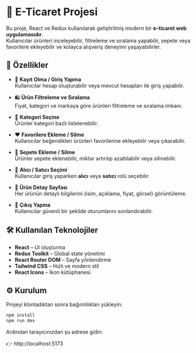 # 🛒 E-Ticaret Projesi

Bu proje, React ve Redux kullanılarak geliştirilmiş modern bir **e-ticaret web uygulamasıdır**.  
Kullanıcılar ürünleri inceleyebilir, filtreleme ve sıralama yapabilir, sepete veya favorilere ekleyebilir ve kolayca alışveriş deneyimi yaşayabilirler.  

## 🚀 Özellikler

- 👤 **Kayıt Olma / Giriş Yapma**  
  Kullanıcılar hesap oluşturabilir veya mevcut hesapları ile giriş yapabilir.

- 🛍️ **Ürün Filtreleme ve Sıralama**  
  Fiyat, kategori ve markaya göre ürünleri filtreleme ve sıralama imkanı.

- 📂 **Kategori Seçme**  
  Ürünler kategori bazlı listelenebilir.

- ❤️ **Favorilere Ekleme / Silme**  
  Kullanıcılar beğendikleri ürünleri favorilerine ekleyebilir veya çıkarabilir.

- 🛒 **Sepete Ekleme / Silme**  
  Ürünler sepete eklenebilir, miktar artırılıp azaltılabilir veya silinebilir.

- 🔄 **Alıcı / Satıcı Seçimi**  
  Kullanıcılar giriş yaparken **alıcı** veya **satıcı** rolü seçebilir.

- 📄 **Ürün Detay Sayfası**  
  Her ürünün detaylı bilgilerini (isim, açıklama, fiyat, görsel) görüntüleme.

- 🔐 **Çıkış Yapma**  
  Kullanıcılar güvenli bir şekilde oturumlarını sonlandırabilir.

## 🛠️ Kullanılan Teknolojiler

- **React** – UI oluşturma
- **Redux Toolkit** – Global state yönetimi
- **React Router DOM** – Sayfa yönlendirme
- **Tailwind CSS** – Hızlı ve modern stil
- **React Icons** – İkon kütüphanesi


## ⚙️ Kurulum

Projeyi klonladıktan sonra bağımlılıkları yükleyin:

```bash
npm install
npm run dev
```
Ardından tarayıcınızdan şu adrese gidin:

👉 http://localhost:5173
